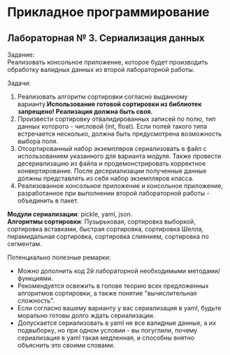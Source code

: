 # Прикладное программирование

## Лабораторная № 3. Сериализация данных

Задание:  
Реализовать консольное приложение, которое будет производить обработку валидных данных из второй лабораторной работы.

Задачи:
1.	Реализовать алгоритм сортировки согласно выданному варианту.**Использование готовой сортировки из библиотек запрещено! Реализация должна быть своя.**
2.	Произвести сортировку отвалидированных записей по полю, тип данных которого - числовой (int, float). Если полей такого типа встречается несколько, должна быть предусмотрена возможность выбора поля. 
3.	Отсортированный набор экземпляров сериализовать в файл с использованием указанного для варианта модуля. Также провести десериализацию из файла и продемонстрировать корректное конвертирование. После десериализации полученные данные должны представлять из себя набор экземпляров класса.
4.	Реализованное консольное приложение и консольное приложение, разработанное при выполнении второй лабораторной работы - объединить в пакет.

__Модули сериализации__: pickle, yaml, json.  
__Алгоритмы сортировки__: Пузырьковая, сортировка выборкой, сортировка вставками, быстрая сортировка, сортировка Шелла, пирамидальная сортировка, сортировка слиянием, сортировка по сегментам.

Потенциально полезные ремарки:
* Можно дополнить код 2й лабораторной необходимыми методами/функциями.
* Рекомендуется освежить в голове теорию всех предложенных алгоритмов сортировки, а также понятие "вычислительная сложность". 
* Если согласно вашему варианту у вас сериализация в yaml, будьте морально готовы долго ждать сериализации. 
* Допускается сериализовать в yaml не все валидные данные, а их подвыборку, но при одном условии - вы погуглили, почему сериализация в yaml такая медленная, и способны внятно объяснить это своими словами.
